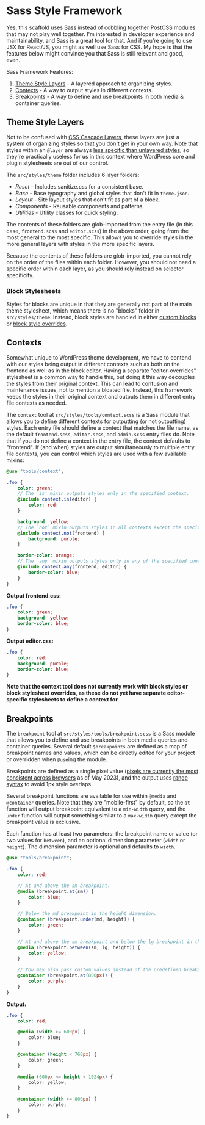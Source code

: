 # Sass Style Framework

Yes, this scaffold uses Sass instead of cobbling together PostCSS modules that may not play well together. I'm interested in developer experience and maintainability, and Sass is a great tool for that. And if you're going to use JSX for React/JS, you might as well use Sass for CSS. My hope is that the features below might convince you that Sass is still relevant and good, even.

Sass Framework Features:

1. [Theme Style Layers](#theme-style-layers) - A layered approach to organizing styles.
2. [Contexts](#contexts) - A way to output styles in different contexts.
3. [Breakpoints](#breakpoints) - A way to define and use breakpoints in both media & container queries.

## Theme Style Layers

Not to be confused with [CSS Cascade Layers](https://css-tricks.com/css-cascade-layers/), these layers are just a system of organizing styles so that you don't get in your own way. Note that styles within an `@layer` are always [less specific than unlayered styles](https://github.com/w3c/csswg-drafts/issues/6284#issuecomment-937262197), so they're practically useless for us in this context where WordPress core and plugin stylesheets are out of our control.

The `src/styles/theme` folder includes 6 layer folders:

- *Reset* - Includes sanitize.css for a consistent base.
- *Base* - Base typography and global styles that don't fit in `theme.json`.
- *Layout* - Site layout styles that don't fit as part of a block.
- *Components* - Reusable components and patterns.
- *Utilities* - Utility classes for quick styling.

The contents of these folders are glob-imported from the entry file (in this case, `frontend.scss` and `editor.scss`) in the above order, going from the most general to the most specific. This allows you to override styles in the more general layers with styles in the more specific layers.

Because the contents of these folders are glob-imported, you cannot rely on the order of the files within each folder. However, you should not need a specific order within each layer, as you should rely instead on selector specificity.

### Block Stylesheets

Styles for blocks are unique in that they are generally not part of the main theme stylesheet, which means there is no "blocks" folder in `src/styles/theme`. Instead, block styles are handled in either [custom blocks](/docs/custom-block-workflow.md) or [block style overrides](/docs/block-style-overrides).

## Contexts

Somewhat unique to WordPress theme development, we have to contend with our styles being output in different contexts such as both on the frontend as well as in the block editor. Having a separate "editor-overrides" stylesheet is a common way to handle this, but doing it this way decouples the styles from their original context. This can lead to confusion and maintenance issues, not to mention a bloated file. Instead, this framework keeps the styles in their original context and outputs them in different entry file contexts as needed.

The `context` tool at `src/styles/tools/context.scss` is a Sass module that allows you to define different contexts for outputting (or not outputting) styles. Each entry file should define a context that matches the file name, as the default `frontend.scss`, `editor.scss`, and `admin.scss` entry files do. Note that if you do not define a context in the entry file, the context defaults to "frontend". If (and when) styles are output simultaneously to multiple entry file contexts, you can control which styles are used with a few available mixins:

```scss
@use "tools/context";

.foo {
	color: green;
	// The `is` mixin outputs styles only in the specified context.
	@include context.is(editor) {
		color: red;
	}

	background: yellow;
	// The `not` mixin outputs styles in all contexts except the specified one.
	@include context.not(frontend) {
		background: purple;
	}

	border-color: orange;
	// The `any` mixin outputs styles only in any of the specified contexts.
	@include context.any(frontend, editor) {
		border-color: blue;
	}
}
```

**Output frontend.css:**

```css
.foo {
	color: green;
	background: yellow;
	border-color: blue;
}
```

**Output editor.css:**

```css
.foo {
	color: red;
	background: purple;
	border-color: blue;
}
```

**Note that the context tool does not currently work with block styles or block stylesheet overrides, as these do not yet have separate editor-specific stylesheets to define a context for.**

## Breakpoints

The `breakpoint` tool at `src/styles/tools/breakpoint.scss` is a Sass module that allows you to define and use breakpoints in both media queries and container queries. Several default `$breakpoints` are defined as a map of breakpoint names and values, which can be directly edited for your project or overridden when `@use`ing the module.

Breakpoints are defined as a single pixel value ([pixels are currently the most consistent across browsers](https://keithjgrant.com/posts/2023/05/px-vs-em-in-media-queries/) as of May 2023), and the output uses [range syntax](https://css-tricks.com/the-new-css-media-query-range-syntax/) to avoid 1px style overlaps.

Several breakpoint functions are available for use within `@media` and `@container` queries. Note that they are "mobile-first" by default, so the `at` function will output breakpoint equivalent to a `min-width` query, and the `under` function will output something similar to a `max-width` query except the breakpoint value is exclusive.

Each function has at least two parameters: the breakpoint name or value (or two values for `between`), and an optional dimension parameter (`width` or `height`). The dimension parameter is optional and defaults to `width`.

```scss
@use "tools/breakpoint";

.foo {
	color: red;

	// At and above the sm breakpoint.
	@media (breakpoint.at(sm)) {
		color: blue;
	}

	// Below the md breakpoint in the height dimension.
	@container (breakpoint.under(md, height)) {
		color: green;
	}

	// At and above the sm breakpoint and below the lg breakpoint in the height dimension.
	@media (breakpoint.between(sm, lg, height)) {
		color: yellow;
	}

	// You may also pass custom values instead of the predefined breakpoint names.
	@container (breakpoint.at(800px)) {
		color: purple;
	}
}
```

**Output:**

```css
.foo {
	color: red;

	@media (width >= 600px) {
		color: blue;
	}

	@container (height < 768px) {
		color: green;
	}

	@media (600px <= height < 1024px) {
		color: yellow;
	}

	@container (width >= 800px) {
		color: purple;
	}
}
```
